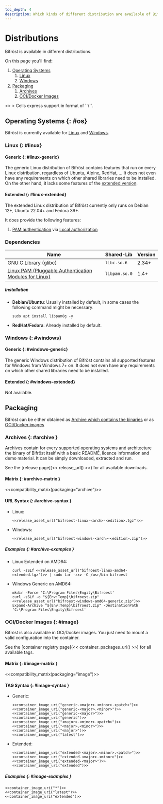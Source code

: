 ```yaml
---
toc_depth: 4
description: Which kinds of different distribution are available of Bifröst and how to obtain them.
---
```


# Distributions

Bifröst is available in different distributions.

On this page you'll find:

1. [Operating Systems](#os)
    1. [Linux](#linux)
    2. [Windows](#windows)
2. [Packaging](#packaging)
    1. [Archives](#archive)
    2. [OCI/Docker Images](#image)

<div id="compatibility"></div>
<<compatibility_matrix()>>
> Cells express support in format of `<generic>`/`<extended>`.

## Operating Systems {: #os}

Bifröst is currently available for [Linux](#linux) and [Windows](#windows).

### Linux {: #linux}

#### Generic {: #linux-generic}

The generic Linux distribution of Bifröst contains features that run on every Linux distribution, regardless of Ubuntu, Alpine, RedHat, ... It does not even have any requirements on which other shared libraries need to be installed. On the other hand, it lacks some features of the [extended version](#linux-extended).

#### Extended {: #linux-extended}

The extended Linux distribution of Bifröst currently only runs on Debian 12+, Ubuntu 22.04+ and Fedora 39+.

It does provide the following features:

1. [PAM authentication](../reference/authorization/local.md#property-pamService) via [Local authorization](../reference/authorization/local.md)

### Dependencies

| Name | Shared-Lib | Version |
| - | - | - |
| [GNU C Library (glibc)](https://www.gnu.org/software/libc/) | `libc.so.6` | 2.34+ |
| [Linux PAM (Pluggable Authentication Modules for Linux)](https://github.com/linux-pam/linux-pam) | `libpam.so.0` | 1.4+ |

##### Installation

* **Debian/Ubuntu**: Usually installed by default, in some cases the following command might be necessary:
   ```shell
   sudo apt install libpam0g -y
   ```
* **RedHat/Fedora**: Already installed by default.

### Windows {: #windows}

#### Generic {: #windows-generic}
The generic Windows distribution of Bifröst contains all supported features for Windows from Windows 7+ on. It does not even have any requirements on which other shared libraries need to be installed.

#### Extended {: #windows-extended}
Not available.

## Packaging

Bifröst can be either obtained as [Archive which contains the binaries](#archive) or as [OCI/Docker images](#image).

### Archives {: #archive }

Archives contain for every supported operating systems and architecture the binary of Bifröst itself with a basic README, licence information and demo material. It can be simply downloaded, extracted and run.

See the [release page](<< release_url() >>) for all available downloads.

#### Matrix {: #archive-matrix }

<<compatibility_matrix(packaging="archive")>>

#### URL Syntax {: #archive-syntax }

* Linux:
    ```plain
    <<release_asset_url("bifroest-linux-<arch>-<edition>.tgz")>>
    ```
* Windows:
    ```plain
    <<release_asset_url("bifroest-windows-<arch>-<edition>.zip")>>
    ```

##### Examples {: #archive-examples }

* Linux Extended on AMD64:
    ```shell
    curl -sSLf <<release_asset_url("bifroest-linux-amd64-extended.tgz")>> | sudo tar -zxv -C /usr/bin bifroest
    ```

* Windows Generic on AMD64:
    ```{.powershell title="Run elevated"}
    mkdir -Force 'C:\Program Files\Engity\Bifroest'
    curl -sSLf -o "${Env:Temp}\bifroest.zip" <<release_asset_url("bifroest-windows-amd64-generic.zip")>>
    Expand-Archive "${Env:Temp}\bifroest.zip" -DestinationPath 'C:\Program Files\Engity\Bifroest'
    ```

### OCI/Docker Images {: #image}

Bifröst is also available in OCI/Docker images. You just need to mount a valid configuration into the container.

See the [container registry page](<< container_packages_url() >>) for all available tags.

#### Matrix {: #image-matrix }

<<compatibility_matrix(packaging="image")>>

#### TAG Syntax {: #image-syntax }

* Generic:
    ```plain
    <<container_image_uri("generic-<major>.<minor>.<patch>")>>
    <<container_image_uri("generic-<major>.<minor>")>>
    <<container_image_uri("generic-<major>")>>
    <<container_image_uri("generic")>>
    <<container_image_uri("<major>.<minor>.<patch>")>>
    <<container_image_uri("<major>.<minor>")>>
    <<container_image_uri("<major>")>>
    <<container_image_uri("latest")>>
    ```

* Extended:
    ```plain
    <<container_image_uri("extended-<major>.<minor>.<patch>")>>
    <<container_image_uri("extended-<major>.<minor>")>>
    <<container_image_uri("extended-<major>")>>
    <<container_image_uri("extended")>>
    ```

##### Examples {: #image-examples }

```shell
<<container_image_uri("*")>>
<<container_image_uri("latest")>>
<<container_image_uri("extended")>>
```
